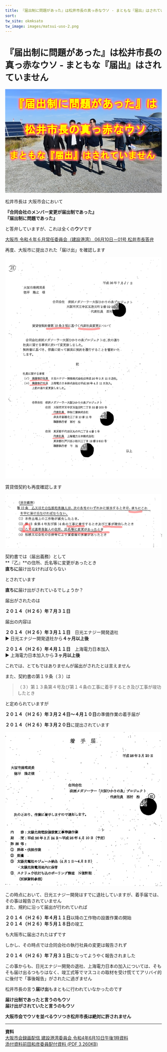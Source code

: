 ```yaml
---
title: 『届出制に問題があった』は松井市長の真っ赤なウソ - まともな『届出』はされていません  
sort: 
tw_site: okmksato
tw_image: images/matsui-uso-2.png
---
```

# 『届出制に問題があった』は松井市長の真っ赤なウソ - まともな『届出』はされていません  
  
![届出制はウソ](images/matsui-uso-2.png)  

松井市長は
大阪市会において

**『合同会社のメンバー変更が届出制であった』**  
**『届出制に問題であった』**  

と答弁していますが、これは全くの**ウソ**です

[大阪市  令和４年６月常任委員会（建設港湾）  06月10日－01号 松井市長答弁](https://ssp.kaigiroku.net/tenant/cityosaka/MinuteView.html?council_id=3436&schedule_id=2&minute_id=194&tab=list)

再度、大阪市に提出された「届け出」を確認します

![代表社員変更届出](images/shainhenkou.png)

賃貸借契約も再度確認します

![契約書１９条３項](images/19jyo-3.png)

契約書では（届出義務）として  
**『乙』**の住所、氏名等に変更があったとき  
**直ちに**届け出なければならない  

とされています

**直ちに**届け出がされているでしょうか？

届出がされたのは

**２０１４（Ｈ２６）年７月３１日**  

届出の内容は

**２０１４（Ｈ２６）年３月１１日**　日光エナジー開発退社  
▶ 日光エナジー開発退社から**４ヶ月以上後**  

**２０１４（Ｈ２６）年４月１１日**　上海電力日本加入  
▶ 上海電力日本加入から**３ヶ月以上後**  


これでは、とてもではありませんが届出がされたとは言えません  

また、契約書の第１９条（３）は

>（３）第１３条第４号及び第１４条の工事に着手するとき及び工事が竣功したとき

と定められていますが  

**２０１４（Ｈ２６）年３月２４日〜４月１０日**の準備作業の着手届が

**２０１４（Ｈ２６）年３月２０日**に提出されています

![着手届](images/tyakushu.png)

この時点において、日光エナジー開発はすでに退社していますが、着手届では、その事は報告されていません  
また、規約に沿って届出が行われていれば  

**２０１４（Ｈ２６）年４月１１日**以降の工作物の設置作業の開始  
**２０１４（Ｈ２６）年５月１８日**の竣工  

も大阪市に届出されたはずです

しかし、その時点では合同会社の執行社員の変更は報告されず  

**２０１４（Ｈ２６）年７月３１日**になってようやく報告されました  

この事からも、日光エナジー開発の退社、上海電力日本の加入については、そもそも届け出るつもりはなく、竣工式等でマスコミの取材を受け慌ててアリバイ的に後付で「事後報告」がされたに過ぎません

松井市長の言う**届け出**もまともに行われていなかったのです

**届け出制であったと言うのもウソ**  
**届け出がされていたと言うのもウソ**

**大阪市会でウソを並べるウソつき松井市長は絶対に許されません**

<hr />

**資料**  
[大阪市会録画配信 建設港湾委員会 令和4年6月10日午後1時資料](http://osaka.gijiroku.com/g07_Video2_View.asp?SrchID=1793)  
[添付資料前田和彦委員配付資料 (PDF 3,260KB)](http://osaka.gijiroku.com/voices/GikaiDoc/attach/Nittei/Nt1792_20220610maeda.pdf)

